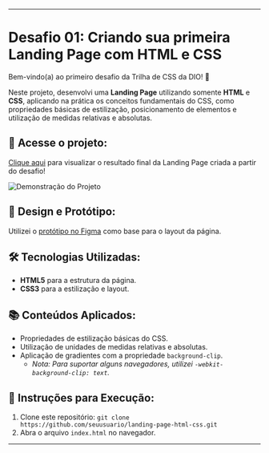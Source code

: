 
---

# Desafio 01: Criando sua primeira Landing Page com HTML e CSS

Bem-vindo(a) ao primeiro desafio da Trilha de CSS da DIO! 🎉

Neste projeto, desenvolvi uma **Landing Page** utilizando somente **HTML** e **CSS**, aplicando na prática os conceitos fundamentais do CSS, como propriedades básicas de estilização, posicionamento de elementos e utilização de medidas relativas e absolutas. 

## 🔗 Acesse o projeto:
[Clique aqui](https://dlucioyauh.github.io/LandingPageComHTMLCSS/) para visualizar o resultado final da Landing Page criada a partir do desafio!

![Demonstração do Projeto](https://user-images.githubusercontent.com/55519539/183538055-6cce606c-7d1d-4d15-a4be-ffeb5b37c956.png)

## 🎨 Design e Protótipo:
Utilizei o [protótipo no Figma](https://www.figma.com/file/3PiokoJj9IhGDnNiWAJbz7/DIO---Desafio-01?node-id=2%3A6) como base para o layout da página.

## 🛠️ Tecnologias Utilizadas:
- **HTML5** para a estrutura da página.
- **CSS3** para a estilização e layout.

## 📚 Conteúdos Aplicados:
- Propriedades de estilização básicas do CSS.
- Utilização de unidades de medidas relativas e absolutas.
- Aplicação de gradientes com a propriedade `background-clip`.
  - *Nota: Para suportar alguns navegadores, utilizei `-webkit-background-clip: text`.*

## 📑 Instruções para Execução:
1. Clone este repositório: `git clone https://github.com/seuusuario/landing-page-html-css.git`
2. Abra o arquivo `index.html` no navegador.

---
